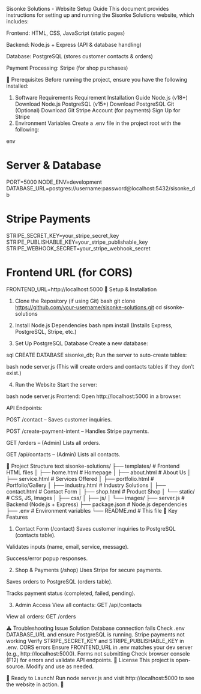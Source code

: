 Sisonke Solutions - Website Setup Guide
This document provides instructions for setting up and running the Sisonke Solutions website, which includes:

Frontend: HTML, CSS, JavaScript (static pages)

Backend: Node.js + Express (API & database handling)

Database: PostgreSQL (stores customer contacts & orders)

Payment Processing: Stripe (for shop purchases)

📌 Prerequisites
Before running the project, ensure you have the following installed:

1. Software Requirements
Requirement	Installation Guide
Node.js (v18+)	Download Node.js
PostgreSQL (v15+)	Download PostgreSQL
Git (Optional)	Download Git
Stripe Account (for payments)	Sign Up for Stripe
2. Environment Variables
Create a .env file in the project root with the following:

env
# Server & Database
PORT=5000
NODE_ENV=development
DATABASE_URL=postgres://username:password@localhost:5432/sisonke_db

# Stripe Payments
STRIPE_SECRET_KEY=your_stripe_secret_key
STRIPE_PUBLISHABLE_KEY=your_stripe_publishable_key
STRIPE_WEBHOOK_SECRET=your_stripe_webhook_secret

# Frontend URL (for CORS)
FRONTEND_URL=http://localhost:5000
🚀 Setup & Installation
1. Clone the Repository (if using Git)
bash
git clone https://github.com/your-username/sisonke-solutions.git
cd sisonke-solutions
2. Install Node.js Dependencies
bash
npm install
(Installs Express, PostgreSQL, Stripe, etc.)

3. Set Up PostgreSQL Database
Create a new database:

sql
CREATE DATABASE sisonke_db;
Run the server to auto-create tables:

bash
node server.js
(This will create orders and contacts tables if they don’t exist.)

4. Run the Website
Start the server:

bash
node server.js
Frontend: Open http://localhost:5000 in a browser.

API Endpoints:

POST /contact – Saves customer inquiries.

POST /create-payment-intent – Handles Stripe payments.

GET /orders – (Admin) Lists all orders.

GET /api/contacts – (Admin) Lists all contacts.

📂 Project Structure
text
sisonke-solutions/
├── templates/            # Frontend HTML files
│   ├── home.html         # Homepage
│   ├── about.html        # About Us
│   ├── service.html      # Services Offered
│   ├── portfolio.html    # Portfolio/Gallery
│   ├── industry.html     # Industry Solutions
│   ├── contact.html      # Contact Form
│   ├── shop.html         # Product Shop
│   └── static/           # CSS, JS, Images
│       ├── css/
│       ├── js/
│       └── images/
├── server.js             # Backend (Node.js + Express)
├── package.json          # Node.js dependencies
├── .env                  # Environment variables
└── README.md             # This file
🔧 Key Features
1. Contact Form (/contact)
Saves customer inquiries to PostgreSQL (contacts table).

Validates inputs (name, email, service, message).

Success/error popup responses.

2. Shop & Payments (/shop)
Uses Stripe for secure payments.

Saves orders to PostgreSQL (orders table).

Tracks payment status (completed, failed, pending).

3. Admin Access
View all contacts: GET /api/contacts

View all orders: GET /orders

⚠️ Troubleshooting
Issue	Solution
Database connection fails	Check .env DATABASE_URL and ensure PostgreSQL is running.
Stripe payments not working	Verify STRIPE_SECRET_KEY and STRIPE_PUBLISHABLE_KEY in .env.
CORS errors	Ensure FRONTEND_URL in .env matches your dev server (e.g., http://localhost:5000).
Forms not submitting	Check browser console (F12) for errors and validate API endpoints.
📜 License
This project is open-source. Modify and use as needed.


🎉 Ready to Launch!
Run node server.js and visit http://localhost:5000 to see the website in action. 🚀
